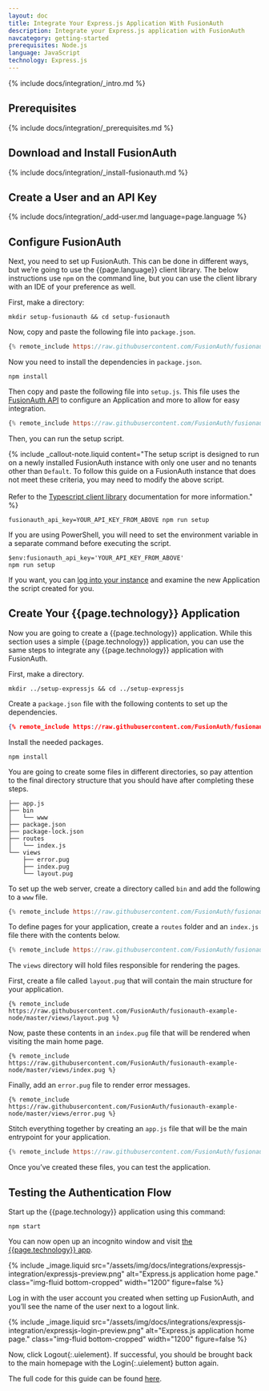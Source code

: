 ```yaml
---
layout: doc
title: Integrate Your Express.js Application With FusionAuth
description: Integrate your Express.js application with FusionAuth
navcategory: getting-started
prerequisites: Node.js
language: JavaScript
technology: Express.js
---
```


{% include docs/integration/_intro.md %}

## Prerequisites

{% include docs/integration/_prerequisites.md %}

## Download and Install FusionAuth

{% include docs/integration/_install-fusionauth.md %}

## Create a User and an API Key

{% include docs/integration/_add-user.md language=page.language %}

## Configure FusionAuth

Next, you need to set up FusionAuth. This can be done in different ways, but we’re going to use the {{page.language}} client library. The below instructions use `npm` on the command line, but you can use the client library with an IDE of your preference as well.

First, make a directory:

```shell
mkdir setup-fusionauth && cd setup-fusionauth
```

Now, copy and paste the following file into `package.json`.

```javascript
{% remote_include https://raw.githubusercontent.com/FusionAuth/fusionauth-example-client-libraries/main/typescript/package.json %}
```

Now you need to install the dependencies in `package.json`.

```shell
npm install
```

Then copy and paste the following file into `setup.js`. This file uses the [FusionAuth API](/docs/v1/tech/apis/) to configure an Application and more to allow for easy integration. 

```javascript
{% remote_include https://raw.githubusercontent.com/FusionAuth/fusionauth-example-client-libraries/main/typescript/setup.js %}
```

Then, you can run the setup script.

{% include _callout-note.liquid content="The setup script is designed to run on a newly installed FusionAuth instance with only one user and no tenants other than `Default`. To follow this guide on a FusionAuth instance that does not meet these criteria, you may need to modify the above script. <br><br> Refer to the [Typescript client library](/docs/v1/tech/client-libraries/typescript) documentation for more information." %}

```shell
fusionauth_api_key=YOUR_API_KEY_FROM_ABOVE npm run setup
```

If you are using PowerShell, you will need to set the environment variable in a separate command before executing the script.

```shell
$env:fusionauth_api_key='YOUR_API_KEY_FROM_ABOVE'
npm run setup
```

If you want, you can [log into your instance](http://localhost:9011) and examine the new Application the script created for you.

## Create Your {{page.technology}} Application

Now you are going to create a {{page.technology}} application. While this section uses a simple {{page.technology}} application, you can use the same steps to integrate any {{page.technology}} application with FusionAuth.

First, make a directory.

```shell
mkdir ../setup-expressjs && cd ../setup-expressjs
```

Create a `package.json` file with the following contents to set up the dependencies.

```json
{% remote_include https://raw.githubusercontent.com/FusionAuth/fusionauth-example-node/master/package.json %}
```

Install the needed packages.

```shell
npm install
```

You are going to create some files in different directories, so pay attention to the final directory structure that you should have after completing these steps. 

```
├── app.js
├── bin
│   └── www
├── package.json
├── package-lock.json
├── routes
│   └── index.js
└── views
    ├── error.pug
    ├── index.pug
    └── layout.pug
```

To set up the web server, create a directory called `bin` and add the following to a `www` file.

```javascript
{% remote_include https://raw.githubusercontent.com/FusionAuth/fusionauth-example-node/master/bin/www %}
```

To define pages for your application, create a `routes` folder and an `index.js` file there with the contents below.

```javascript
{% remote_include https://raw.githubusercontent.com/FusionAuth/fusionauth-example-node/master/routes/index.js %}
```

The `views` directory will hold files responsible for rendering the pages.

First, create a file called `layout.pug` that will contain the main structure for your application.

```
{% remote_include https://raw.githubusercontent.com/FusionAuth/fusionauth-example-node/master/views/layout.pug %}
```

Now, paste these contents in an `index.pug` file that will be rendered when visiting the main home page.

```
{% remote_include https://raw.githubusercontent.com/FusionAuth/fusionauth-example-node/master/views/index.pug %}
```

Finally, add an `error.pug` file to render error messages.

```
{% remote_include https://raw.githubusercontent.com/FusionAuth/fusionauth-example-node/master/views/error.pug %}
```

Stitch everything together by creating an `app.js` file that will be the main entrypoint for your application.

```javascript
{% remote_include https://raw.githubusercontent.com/FusionAuth/fusionauth-example-node/master/app.js %}
```

Once you’ve created these files, you can test the application.

## Testing the Authentication Flow

Start up the {{page.technology}} application using this command:

```shell
npm start
```

You can now open up an incognito window and visit [the {{page.technology}} app](http://localhost:3000).

{% include _image.liquid src="/assets/img/docs/integrations/expressjs-integration/expressjs-preview.png" alt="Express.js application home page." class="img-fluid bottom-cropped" width="1200" figure=false %}

Log in with the user account you created when setting up FusionAuth, and you’ll see the name of the user next to a logout link.

{% include _image.liquid src="/assets/img/docs/integrations/expressjs-integration/expressjs-login-preview.png" alt="Express.js application home page." class="img-fluid bottom-cropped" width="1200" figure=false %}

Now, click <span>Logout</span>{:.uielement}. If successful, you should be brought back to the main homepage with the <span>Login</span>{:.uielement} button again.


The full code for this guide can be found [here](https://github.com/FusionAuth/fusionauth-example-node).

